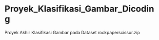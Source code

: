 # Proyek_Klasifikasi_Gambar_Dicoding
Proyek Akhir Klasifikasi Gambar pada Dataset rockpaperscissor.zip
